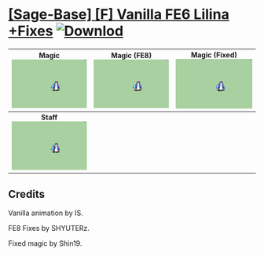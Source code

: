 # [\[Sage-Base\] \[F\] Vanilla FE6 Lilina +Fixes](./) [![Downlod](https://img.shields.io/badge/Download--red?style=social&logo=github)](https://minhaskamal.github.io/DownGit/#/home?url=https://github.com/Klokinator/FE-Repo/tree/main/Battle%20Animations%2FMagi%20-%20Nature-Type%2F%5BSage-Base%5D%20%5BF%5D%20Vanilla%20FE6%20Lilina%20%2BFixes)

| <b>Magic</b><br/><img alt="Magic animation" src="./6.%20Magic/Magic.gif"/> | <b>Magic (FE8)</b><br/><img alt="Magic animation" src="./6.%20Magic%20(FE8)/Magic.gif"/> | <b>Magic (Fixed)</b><br/><img alt="Magic animation" src="./6.%20Magic%20(Fixed)/Magic.gif"/> |
| :---: | :---: | :---: |
| <b>Staff</b><br/><img alt="Staff animation" src="./7.%20Staff/Staff.gif"/> |

## Credits

Vanilla animation by IS.

FE8 Fixes by SHYUTERz.

Fixed magic by Shin19.

